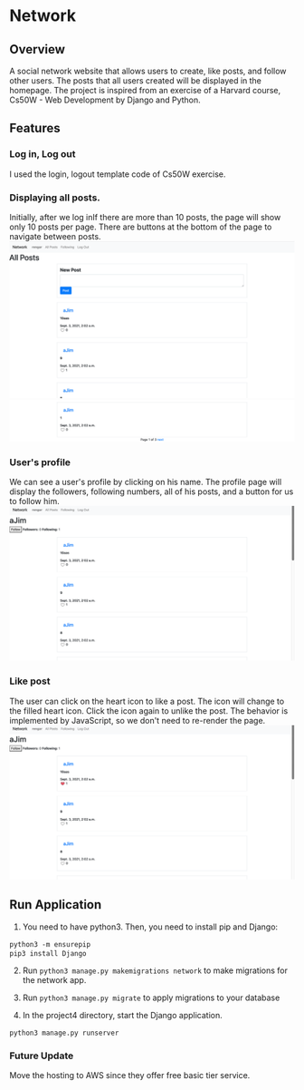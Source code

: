 # Network

## Overview
A social network website that allows users to create, like posts, and follow other users.
The posts that all users created will be displayed in the homepage. The project is inspired from an exercise of a Harvard course, 
Cs50W - Web Development by Django and Python.<br>

## Features
### Log in, Log out
I used the login, logout template code of Cs50W exercise.

### Displaying all posts.
Initially, after we log inIf there are more than 10 posts, the page will show only 10 posts per page. 
There are buttons at the bottom of the page to navigate between posts.<br>
![All posts](/images/all-post.png)<br>
![Pagination buttons](/images/Pagination.png)

### User's profile
We can see a user's profile by clicking on his name.
The profile page will display the followers, following numbers, all of his posts, and a button for us to follow him.<br>
![Profile](/images/profile.png)<br>

### Like post
The user can click on the heart icon to like a post. 
The icon will change to the filled heart icon.
Click the icon again to unlike the post.
The behavior is implemented by JavaScript, so we don't need to re-render the page.<br>
![Like behavior](/images/like.png)<br>

## Run Application

1. You need to have python3. 
Then, you need to install pip and Django:
```shell
python3 -m ensurepip
pip3 install Django 
```

2. Run `python3 manage.py makemigrations network` to make migrations for the network app.

1. Run `python3 manage.py migrate` to apply migrations to your database

1. In the project4 directory, start the Django application.
```shell
python3 manage.py runserver
```

### Future Update
Move the hosting to AWS since they offer free basic tier service.